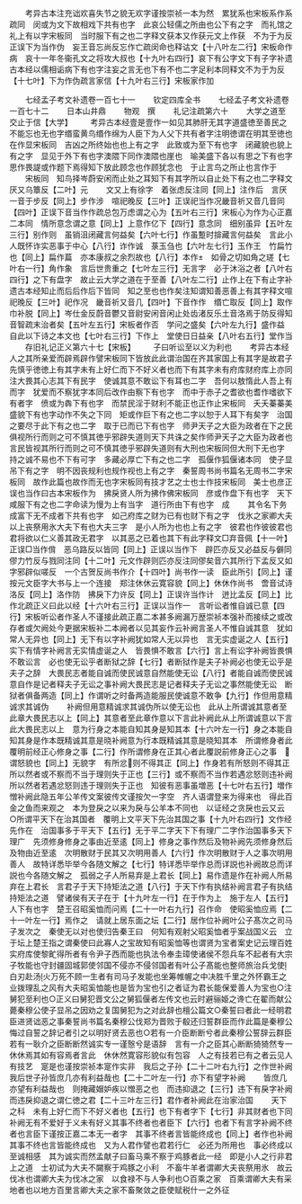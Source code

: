 <!-- { "loadSidebar": true } -->
　　考异古本注充诎欢喜失节之貌无欢字谨按崇祯一本为然　累犹系也宋板系作系疏同　闵或为文下故相戏下共有也字　此哀公轻儒之所由也公下有之字　而礼馆之礼上有以字宋板同　当时服下有之也二字释文获本又作获元文上作获　不为于为反正误下为当作伪　妄王音忘尚反忘作亡疏闵命也释诂文【十八叶左二行】宋板命作病　哀十一年冬衞孔文之将攻大叔也【十九叶右四行】哀下有公字文下有子字补遗古本经以儒相诟病下有也字注妄之言无也下有不也二字足利本同释文不为于为反【十七叶】下为作伪疏言家信【十九叶右三行】宋板家作加












　　七经孟子考文补遗卷一百七十一
　　钦定四库全书
　　七经孟子考文补遗卷一百七十二
　　日本山井鼎
　　物观　撰
　　礼记注疏第六十
　　大学之道至交止于信【大学】
　　考异古本经壹是壹作一如见其肺肝无其字道盛徳至善民之不能忘也无也字缗蛮黄鸟缗作绵为人臣下为人父下共有者字注明徳谓在明其至徳也在作显宋板同　吉凶之所终始也也上有之字　此致或为至下有也字　闭藏貌也貌上有之字　显见于外下有也字澳隈下同作澳隈也崖也　喻美盛下各以有思之下有也字思作畏諟或作题下焉得知下放此顾念也作顾犹念也　于止言鸟之所止也言作于
　　宋板同　知鸟择岑蔚安闲而止处之耳知下有其字所以自止处下有之也二字释文厌又乌簟反【二叶】元
　　文又上有徐字　着张虑反注同【同上】注作后　言厌一音于步反【同上】步作涉　喧祀晚反【三叶】正误祀当作况畿音祈又音几音同【四叶】正误下音当作作疏总包万虑谓之心为【五叶右三行】宋板心为作为心正嘉二本同　情所意念谓之意【同上】上意作亿下【四行】意念同　细别虽异【五叶左三行】别作则　虽销沮闭藏言何益矣【六叶七行】作虽蹔时揜藏言何益矣　言此小人既怀诈实恶事于中心【八行】诈作诚　菉玉刍也【六叶左七行】玉作王　竹扁竹也【同上】扁作萹　亦本康叔之余烈故也【八行】本作　如骨之切如角之瑳【七叶右一行】角作象　言后世贵重之【七叶左三行】无言字　必于沐浴之者【八叶右四行】之下有盘字　故止云大学之道在于至善【八叶左二行】止作上在下有止字补遗古本经知止而后后作后下皆同　知之至也也作矣注知谓知善恶善上有其字释文喧祀晚反【三叶】祀作况　畿音祈又音几【四叶】下音作作　缗亡取反【同上】取作巾补脱【同上】岑仕金反蔚音鬱又音尉安闲音闲止处齿渚反乐土音洛焉于防反得知音智疏末治者矣【五叶左五行】宋板者作否　学问之盛矣【六叶左九行】盛作益　自此以下诗之本文也【七叶右三行】下作上　堂使日日益亲【八叶右五行】堂作当
　　存旧礼记正义第六十七【宋板】
　　子曰听讼至以义为利也
　　考异古本经人之其所亲爱而辟焉辟作譬宋板同下皆放此此谓治国在齐其家国上有其字是故君子先慎乎徳徳上有其字未有上好仁而下不好义者也而下有其字未有府库财府库上亦同注大畏其心志其下有民字　使诚其意不敢讼下有耳也二字　吾何以敖惰此人吾上有而字　犹爱而不察犹字本同后改作由察下有也字　而中于赤子之耆欲也耆作嗜欲下有者字　偾或为犇下有也字　而禁民淫于财利不能正也正作止宋板同　夭夭蓁蓁美盛貌下有也字动作不失之下同　矩或作巨下有之也二字以恕于人耳下有矣字　治国之要尽于此下有之也二字　取于已而已下有也字　师尹天子之大臣为政者在下之民俱视所行而则之可不慎其徳乎邪辟失道则天下共诛之矣作师尹天子之大臣为政者也言民皆视其所行而则之可不慎其徳乎邪辟失道则有大刑也宋板同但大刑下无也字　持之诚不易也不下有可字　多藏必厚亡下有之也二字　孤偃作狐偃诸本同　使子显吊下有之字　明不因丧规利也规作视也上有之字　秦誓周书尚书篇名无周书二字宋板同　故作此篇也故作而无也字宋板同有技才艺之士也士作技宋板同　美士也彦正误也当作曰古本宋板作为　拂戾贤人所为拂作佛宋板同　彦或作盘下有也字　天下咸服下有之也二字命读为慢为上有当字　道行所由下有也字　成
　　其令名下务成富下无不成者下共有也字　如己府库之财为已有也财下有之字　伐氷之家卿大夫以上丧祭用氷大夫下有也大夫三字　是小人所为也也上有之字　彼君也作彼彼君也　君将欲以仁义善其政无君字　以其恶之已着也其下有此字释文□弃音佩【十一叶】正误□当作偝　恶乌路反以皆同【同上】正误以当作下　辟匹亦反又必益反与僻同僇力竹反与戮同注同【十二叶】元文作辟则匹亦反注同僇矣音六其所行下孟反又如字邪辟似嗟反　一个古贺反尚书作介【十四叶】尚书作一读　臣此所引【同上】谨按元文臣字大书与上一个连接　郑注休休云寛容貌【同上】休休作尚书　啻音试诗洛反【同上】洛作防　拂戾下力许反【同上】正误许当作计　迸比孟反【同上】比作北疏正义曰此以经【十六叶右三行】正误以当作一　言听讼者惟自诚已意【四行】宋板听讼者作圣人不谨接此疏正嘉二本甚多阙漏万歴崇祯本强补而接续之或改存者或欠阙处今更据宋板补二本阙者以见其妄作云补阙言圣人不惟自诚其意　犹如常人无异也【同上】无下有以字补阙犹如常人无以异也　言无实虚诞之人【五行】实下有情字补阙言无实情虚诞之人　皆畏惧不敢言【六行】言上有讼字补阙皆畏惧不敢讼言　必也使无讼乎者断狱之辞【七行】者断狱作是夫子补阙必也使无讼乎是夫子之辞　大畏民志者能自诚而使民诚意自然能使无讼【八行】者能自诚而使民诚意自作是记者释夫子无讼之事补阙大畏民志是记者释夫子无讼之事然能使无讼　断狱者俱备两造【同上】作谓听之时备两造能服民使诚意不敢争【九行】作但用意精诚求其诚伪
　　补阙但用意精诚求其诚伪所以使无讼也　此从上所谓诚其意者至此章大畏民志以上【同上】其意者至此章作意以下言此补阙此从上所谓诚意以下言此大畏民志以上　意为行身之本能自知其身是知其本【十六叶左一行】身之本能自知其身是作本既精诚其意是晓补阙意为行本既精诚其意是晓知其本　所谓修身者此覆明前经正心修身之事【二行】作所谓修身在正其心者此覆説前修身正心之事　谓怒貌也【同上】无貌字　有所忿则不得其正【同上】作身若有所怒则不得其正　所以然者或不察而不当于理则失于正也【三行】或不察而不当作若遇忿怒则违补阙所以然者若遇忿怒则违于理则失于正也　知彼有恶事虽増恶【十七叶右五行】増作憎补阙此隐五年公羊传文案彼传文谨按欠一字空　齐人语谓登来为得来也　得此百金之鱼而来观之　本为登戾之以来为戾与公羊本不同也　以证经之贪戾也云又云　○所谓平天下在治其国者　覆明上文平天下先治其国之事【十九叶右四行】文作经先作在　治国事多于平天下【五行】无于平二字天下下有理广二字作治国事多天下理广　先须修身修身之事由近至逺【同上】修身之事作然后及物补阙先须修身然后及物由近至逺　次明散财于民其又次明用善人【六行】作次明散财于人之事次明用善人　故特详悉毕举今各随文解之【七行】特详悉毕举作总而详説也补阙故总而详説也今各随文解之　孤弱之子人所易弃是上君长【同上】易作遗是作在补阙人所易弃在上君长　言君子于天下持矩法之道【八行】于天下作有执结补阙言君子有执结持矩法之道　譬诸侯有天子在于【十九叶左一行】在于作为上　施于左人【五行】人下有也字　楚王召昭奚恤而问焉【二十一叶右九行】召作命　使昭奚恤应焉【二十一叶左一行】焉作之　请就上居东面之坛【二行】居作位补阙叶公子髙次之司马子发次之　秦使无以对也使归告秦王曰　何知有观射父昭奚恤者乎案战国义云　立于坛上楚王指之谓秦使曰此寡人之宝故知有昭奚恤等也谓贤为宝者案史记云理百姓实府库使黎甿得所者有令尹子西而能也执法令奉圭璋使诸侯不怨兵车不起者有大宗子牧能也守封疆固城郭使邻国不侵亦不侵邻国者有叶公子髙能也整师旅治兵戈使白刃赴汤火万死不顾一生者有司马子发能也坐筹帷幄之中决胜千里之外怀霸王之业拨理乱之风有大夫昭奚恤能也是皆为宝也引之者证为君长能保爱善人为宝也○注舅犯至利也○正义曰舅犯晋文公之舅狐偃者左传文也云时避骊姫之谗亡在翟而献公薨秦穆公使子显吊之因劝之复国舅犯为之对此辞也檀公篇文○秦誓曰者此一经明君臣进贤诎恶之事秦誓尚书篇名秦穆公伐郑为晋败于殽还归誓群臣而作此篇是秦穆公悔过自誓之辞记者引之以明好贤去恶也○若有一介臣断断兮者此秦穆公誓辞云群臣若有一耿介之臣断断然诚实专一谨慤兮是语辞　言有一介之臣其心断断猗猗然专一　休休焉其如有容焉者言此　休休然寛容形貌似有包容　人之有技若已有之者云见人有技艺　寔是也谨按崇祯本寔作实非　我后之子孙【二十二叶右九行】之作世补阙我后世子孙皆庶几亦有利益哉也【二十二叶左一行】亦下有望字补阙
　　皆庶几亦望有利益哉也　则掩藏媢妒疾以憎恶之也　而违抑退之【三行】违下有戾字补阙而违戾抑退之谓仁徳之君【二十三叶左三行】君作者补阙此在治家治国
　　天下之科　未有上好仁而下不好义者也【五行】也下有者字下【七行】非其财者也下同补阙无有不爱好于义未有好义其事不终者也者臣下【六行】也者下有言字补阙不终者也言臣下谨按正嘉二本无一者字　其事不终者言皆能终成也【同上】者作也补阙其事不终也言皆能终成也　又为人君作譬也君若行仁　必还为所用也　事必终成以至诚相感　其为诚实而然孟献子曰畜马乘不察于鸡豚者此一经　即是小人之行非君上之道　士初试为大夫不闚察于鸡豚之小利　不畜牛羊者谓卿大夫丧祭用氷　故云伐冰也谓卿大夫为伐冰之家　以食禄不与人争利也○百乘之家　百乘谓卿大夫有采地者也以地方百里言卿大夫之家不畜聚敛之臣使赋税什一之外征
